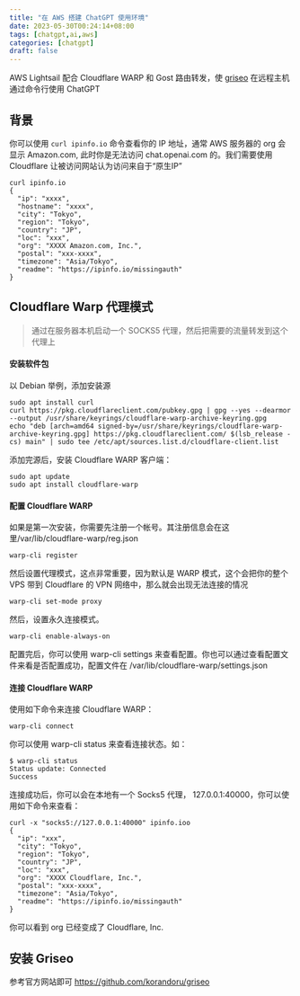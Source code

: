 ```yaml
---
title: "在 AWS 搭建 ChatGPT 使用环境"
date: 2023-05-30T00:24:14+08:00
tags: [chatgpt,ai,aws]
categories: [chatgpt]
draft: false
---
```


AWS Lightsail 配合 Cloudflare WARP 和 Gost 路由转发，使 [griseo](https://github.com/korandoru/griseo) 在远程主机通过命令行使用 ChatGPT

## 背景

你可以使用 `curl ipinfo.io` 命令查看你的 IP 地址，通常 AWS 服务器的 org 会显示 Amazon.com, 此时你是无法访问 chat.openai.com 的。我们需要使用 Cloudflare 让被访问网站认为访问来自于“原生IP”

```shell
curl ipinfo.io
{
  "ip": "xxxx",
  "hostname": "xxxx",
  "city": "Tokyo",
  "region": "Tokyo",
  "country": "JP",
  "loc": "xxx",
  "org": "XXXX Amazon.com, Inc.",
  "postal": "xxx-xxxx",
  "timezone": "Asia/Tokyo",
  "readme": "https://ipinfo.io/missingauth"
}
```

## Cloudflare Warp 代理模式

> 通过在服务器本机启动一个 SOCKS5 代理，然后把需要的流量转发到这个代理上

#### 安装软件包

以 Debian 举例，添加安装源

```
sudo apt install curl
curl https://pkg.cloudflareclient.com/pubkey.gpg | gpg --yes --dearmor --output /usr/share/keyrings/cloudflare-warp-archive-keyring.gpg
echo "deb [arch=amd64 signed-by=/usr/share/keyrings/cloudflare-warp-archive-keyring.gpg] https://pkg.cloudflareclient.com/ $(lsb_release -cs) main" | sudo tee /etc/apt/sources.list.d/cloudflare-client.list
```

添加完源后，安装 Cloudflare WARP 客户端：

```shell
sudo apt update
sudo apt install cloudflare-warp
```

#### 配置 Cloudflare WARP

如果是第一次安装，你需要先注册一个帐号。其注册信息会在这里/var/lib/cloudflare-warp/reg.json

```shell
warp-cli register
```

然后设置代理模式，这点非常重要，因为默认是 WARP 模式，这个会把你的整个 VPS 带到 Cloudflare 的 VPN 网络中，那么就会出现无法连接的情况

```shell
warp-cli set-mode proxy
```

然后，设置永久连接模式。

```shell
warp-cli enable-always-on
```

配置完后，你可以使用 warp-cli settings 来查看配置。你也可以通过查看配置文件来看是否配置成功，配置文件在 /var/lib/cloudflare-warp/settings.json

#### 连接 Cloudflare WARP

使用如下命令来连接 Cloudflare WARP：

```shell
warp-cli connect
```

你可以使用 warp-cli status 来查看连接状态。如：

```shell
$ warp-cli status
Status update: Connected
Success
```

连接成功后，你可以会在本地有一个 Socks5 代理， 127.0.0.1:40000，你可以使用如下命令来查看：

```shell
curl -x "socks5://127.0.0.1:40000" ipinfo.ioo
{
  "ip": "xxx",
  "city": "Tokyo",
  "region": "Tokyo",
  "country": "JP",
  "loc": "xxx",
  "org": "XXXX Cloudflare, Inc.",
  "postal": "xxx-xxxx",
  "timezone": "Asia/Tokyo",
  "readme": "https://ipinfo.io/missingauth"
}
```

你可以看到 org 已经变成了 Cloudflare, Inc.

## 安装 Griseo

参考官方网站即可 https://github.com/korandoru/griseo

